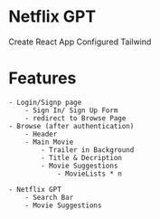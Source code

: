 # Netflix GPT

Create React App
Configured Tailwind

# Features

    - Login/Signp page
        - Sign In/ Sign Up Form
        - redirect to Browse Page
    - Browse (after authentication)
        - Header
        - Main Movie
            - Trailer in Background
            - Title & Decription
            - Movie Suggestions
                - MovieLists * n

    - Netflix GPT
        - Search Bar
        - Movie Suggestions
